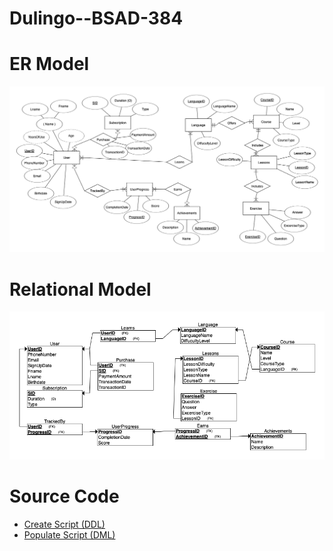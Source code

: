# Dulingo--BSAD-384

# ER Model

![ER model](ERModel.png)

# Relational Model 

![Relational model](RelationalSchema.png)

# Source Code

* [Create Script (DDL)](createtable)
* [Populate Script (DML)](Polpulate)
